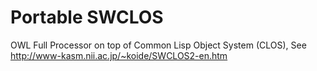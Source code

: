Portable SWCLOS
======

OWL Full Processor on top of Common Lisp Object System (CLOS), See http://www-kasm.nii.ac.jp/~koide/SWCLOS2-en.htm
